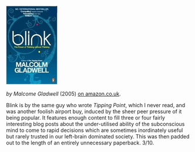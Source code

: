 <!--
.. title: Blink: The Power of Thinking Without Thinking
.. slug: blink
.. date: 2007-07-22 00:11:08-05:00
.. tags: media,books,non-fiction,cognition
.. link: 
.. description: 
.. type: text
-->


![Blink, cover](/files/2007/07/blink.jpg)

*by Malcome Gladwell* (2005)
[on amazon.co.uk](http://www.amazon.co.uk/Blink-Power-Thinking-Without/dp/0141014598).

Blink is by the same guy who wrote *Tipping Point*, which I never read,
and was another foolish airport buy, induced by the sheer peer pressure
of it being popular. It features enough content to fill three or four
fairly interesting blog posts about the under-utilised ability of the
subconscious mind to come to rapid decisions which are sometimes
inordinately useful but rarely trusted in our left-brain dominated
society. This was then padded out to the length of an entirely
unnecessary paperback. 3/10.
